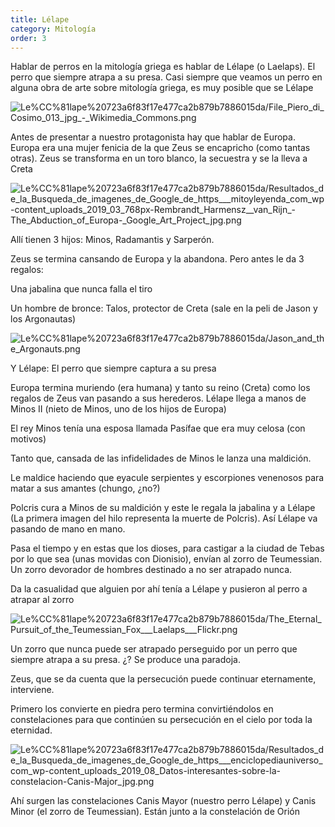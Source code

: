```yaml
---
title: Lélape
category: Mitología
order: 3
---
```


Hablar de perros en la mitología griega es hablar de Lélape (o Laelaps). El perro que siempre atrapa a su presa. Casi siempre que veamos un perro en alguna obra de arte sobre mitología griega, es muy posible que se Lélape

![Le%CC%81lape%20723a6f83f17e477ca2b879b7886015da/File_Piero_di_Cosimo_013_jpg_-_Wikimedia_Commons.png](Le%CC%81lape%20723a6f83f17e477ca2b879b7886015da/File_Piero_di_Cosimo_013_jpg_-_Wikimedia_Commons.png)

Antes de presentar a nuestro protagonista hay que hablar de Europa. Europa era una mujer fenicia de la que Zeus se encapricho (como tantas otras). Zeus se transforma en un toro blanco, la secuestra y se la lleva a Creta

![Le%CC%81lape%20723a6f83f17e477ca2b879b7886015da/Resultados_de_la_Busqueda_de_imagenes_de_Google_de_https___mitoyleyenda_com_wp-content_uploads_2019_03_768px-Rembrandt_Harmensz__van_Rijn_-_The_Abduction_of_Europa_-_Google_Art_Project_jpg.png](Le%CC%81lape%20723a6f83f17e477ca2b879b7886015da/Resultados_de_la_Busqueda_de_imagenes_de_Google_de_https___mitoyleyenda_com_wp-content_uploads_2019_03_768px-Rembrandt_Harmensz__van_Rijn_-_The_Abduction_of_Europa_-_Google_Art_Project_jpg.png)

Allí tienen 3 hijos: Minos, Radamantis y Sarperón.

Zeus se termina cansando de Europa y la abandona. Pero antes le da 3 regalos:

Una jabalina que nunca falla el tiro

Un hombre de bronce: Talos, protector de Creta (sale en la peli de Jason y los Argonautas)

![Le%CC%81lape%20723a6f83f17e477ca2b879b7886015da/_Jason_and_the_Argonauts_.png](Le%CC%81lape%20723a6f83f17e477ca2b879b7886015da/_Jason_and_the_Argonauts_.png)

Y Lélape: El perro que siempre captura a su presa

Europa termina muriendo (era humana) y tanto su reino (Creta) como los regalos de Zeus van pasando a sus herederos. Lélape llega a manos de Minos II (nieto de Minos, uno de los hijos de Europa)

El rey Minos tenía una esposa llamada Pasífae que era muy celosa (con motivos)

Tanto que, cansada de las infidelidades de Minos le lanza una maldición.

Le maldice haciendo que eyacule serpientes y escorpiones venenosos para matar a sus amantes (chungo, ¿no?)

Polcris cura a Minos de su maldición y este le regala la jabalina y a Lélape (La primera imagen del hilo representa la muerte de Polcris). Así Lélape va pasando de mano en mano.

Pasa el tiempo y en estas que los dioses, para castigar a la ciudad de Tebas por lo que sea (unas movidas con Dionisio), envían al zorro de Teumessian. Un zorro devorador de hombres destinado a no ser atrapado nunca.

Da la casualidad que alguien por ahí tenía a Lélape y pusieron al perro a atrapar al zorro

![Le%CC%81lape%20723a6f83f17e477ca2b879b7886015da/The_Eternal_Pursuit_of_the_Teumessian_Fox___Laelaps___Flickr.png](Le%CC%81lape%20723a6f83f17e477ca2b879b7886015da/The_Eternal_Pursuit_of_the_Teumessian_Fox___Laelaps___Flickr.png)

Un zorro que nunca puede ser atrapado perseguido por un perro que siempre atrapa a su presa. ¿? Se produce una paradoja.

Zeus, que se da cuenta que la persecución puede continuar eternamente, interviene.

Primero los convierte en piedra pero termina convirtiéndolos en constelaciones para que continúen su persecución en el cielo por toda la eternidad.

![Le%CC%81lape%20723a6f83f17e477ca2b879b7886015da/Resultados_de_la_Busqueda_de_imagenes_de_Google_de_https___enciclopediauniverso_com_wp-content_uploads_2019_08_Datos-interesantes-sobre-la-constelacion-Canis-Major_jpg.png](Le%CC%81lape%20723a6f83f17e477ca2b879b7886015da/Resultados_de_la_Busqueda_de_imagenes_de_Google_de_https___enciclopediauniverso_com_wp-content_uploads_2019_08_Datos-interesantes-sobre-la-constelacion-Canis-Major_jpg.png)

Ahí surgen las constelaciones Canis Mayor (nuestro perro Lélape) y Canis Minor (el zorro de Teumessian). Están junto a la constelación de Orión